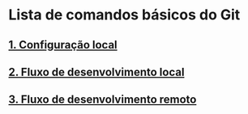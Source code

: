 # Lista de comandos básicos do Git

## [1. Configuração local](./configuracao-local.md)


## [2. Fluxo de desenvolvimento local](./fluxo-de-desenvolvimento-local.md)



## [3. Fluxo de desenvolvimento remoto](./fluxo-de-desenvolvimento-remoto.md)